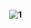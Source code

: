 <h4 align="center">
 
![1](https://user-images.githubusercontent.com/70382532/138322189-2db8df52-9dcb-40a0-88a8-c365466bd33d.gif)
